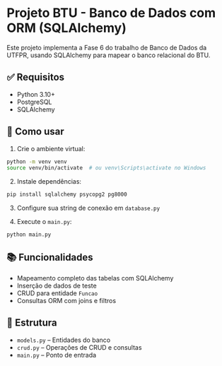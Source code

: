 
# Projeto BTU - Banco de Dados com ORM (SQLAlchemy)

Este projeto implementa a Fase 6 do trabalho de Banco de Dados da UTFPR, usando SQLAlchemy para mapear o banco relacional do BTU.

## ✅ Requisitos

- Python 3.10+
- PostgreSQL
- SQLAlchemy

## 🚀 Como usar

1. Crie o ambiente virtual:

```bash
python -m venv venv
source venv/bin/activate  # ou venv\Scripts\activate no Windows
```

2. Instale dependências:

```bash
pip install sqlalchemy psycopg2 pg8000
```

3. Configure sua string de conexão em `database.py`

4. Execute o `main.py`:

```bash
python main.py
```

## 📚 Funcionalidades

- Mapeamento completo das tabelas com SQLAlchemy
- Inserção de dados de teste
- CRUD para entidade `Funcao`
- Consultas ORM com joins e filtros

## 📁 Estrutura

- `models.py` – Entidades do banco
- `crud.py` – Operações de CRUD e consultas
- `main.py` – Ponto de entrada

